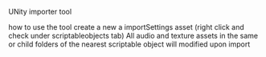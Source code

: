 UNity importer tool


how to use the tool
create a new a importSettings asset (right click and check under scriptableobjects tab)
All audio and texture assets in the same or child folders of the nearest scriptable object will modified upon import
